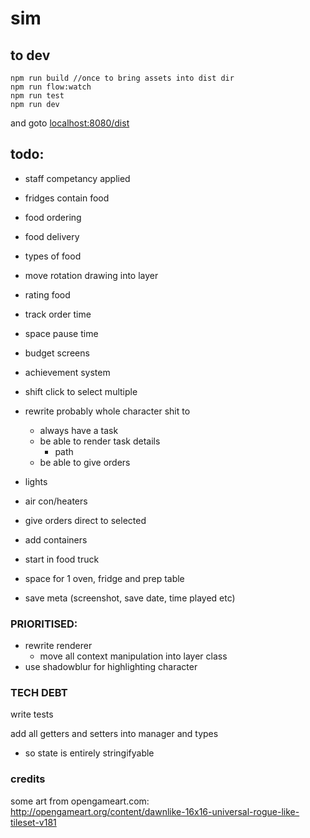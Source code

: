 # sim

## to dev

```
npm run build //once to bring assets into dist dir
npm run flow:watch
npm run test
npm run dev
```
and goto [localhost:8080/dist](http://localhost:8080/dist)


## todo:

 - staff competancy applied
 - fridges contain food
 - food ordering
 - food delivery
 - types of food
 - move rotation drawing into layer
 - rating food
 - track order time
 - space pause time
 - budget screens
 - achievement system
 - shift click to select multiple
 - rewrite probably whole character shit to 
    - always have a task
    - be able to render task details
      - path
    - be able to give orders

 - lights 
 - air con/heaters
 - give orders direct to selected
 - add containers

 - start in food truck
 - space for 1 oven, fridge and prep table
 - save meta (screenshot, save date, time played etc)

### PRIORITISED:
 - rewrite renderer
    - move all context manipulation into layer class
 - use shadowblur for highlighting character

### TECH DEBT

write tests

 add all getters and setters into manager and types
  - so state is entirely stringifyable


### credits

some art from opengameart.com:
http://opengameart.org/content/dawnlike-16x16-universal-rogue-like-tileset-v181
